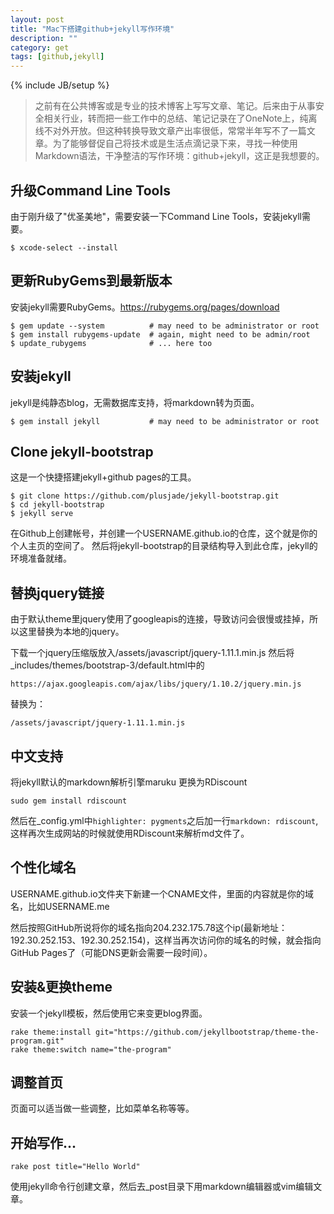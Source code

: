 ```yaml
---
layout: post
title: "Mac下搭建github+jekyll写作环境"
description: ""
category: get 
tags: [github,jekyll]
---
```

{% include JB/setup %}

> 之前有在公共博客或是专业的技术博客上写写文章、笔记。后来由于从事安全相关行业，转而把一些工作中的总结、笔记记录在了OneNote上，纯离线不对外开放。但这种转换导致文章产出率很低，常常半年写不了一篇文章。为了能够督促自己将技术或是生活点滴记录下来，寻找一种使用Markdown语法，干净整洁的写作环境：github+jekyll，这正是我想要的。

## 升级Command Line Tools
由于刚升级了"优圣美地"，需要安装一下Command Line Tools，安装jekyll需要。

```
$ xcode-select --install
```

## 更新RubyGems到最新版本
安装jekyll需要RubyGems。https://rubygems.org/pages/download

```
$ gem update --system          # may need to be administrator or root
$ gem install rubygems-update  # again, might need to be admin/root
$ update_rubygems              # ... here too
```

## 安装jekyll
jekyll是纯静态blog，无需数据库支持，将markdown转为页面。
```
$ gem install jekyll           # may need to be administrator or root
```

## Clone jekyll-bootstrap
这是一个快捷搭建jekyll+github pages的工具。
```
$ git clone https://github.com/plusjade/jekyll-bootstrap.git
$ cd jekyll-bootstrap
$ jekyll serve
```

在Github上创建帐号，并创建一个USERNAME.github.io的仓库，这个就是你的个人主页的空间了。
然后将jekyll-bootstrap的目录结构导入到此仓库，jekyll的环境准备就绪。

## 替换jquery链接
由于默认theme里jquery使用了googleapis的连接，导致访问会很慢或挂掉，所以这里替换为本地的jquery。

下载一个jquery压缩版放入/assets/javascript/jquery-1.11.1.min.js
然后将_includes/themes/bootstrap-3/default.html中的

```
https://ajax.googleapis.com/ajax/libs/jquery/1.10.2/jquery.min.js
```

替换为：

```
/assets/javascript/jquery-1.11.1.min.js
```


## 中文支持
将jekyll默认的markdown解析引擎maruku 更换为RDiscount

```
sudo gem install rdiscount
```

然后在_config.yml中```highlighter: pygments```之后加一行```markdown: rdiscount```,这样再次生成网站的时候就使用RDiscount来解析md文件了。

## 个性化域名
USERNAME.github.io文件夹下新建一个CNAME文件，里面的内容就是你的域名，比如USERNAME.me

然后按照GitHub所说将你的域名指向204.232.175.78这个ip(最新地址：192.30.252.153、192.30.252.154)，这样当再次访问你的域名的时候，就会指向GitHub Pages了（可能DNS更新会需要一段时间）。

## 安装&更换theme
安装一个jekyll模板，然后使用它来变更blog界面。

```
rake theme:install git="https://github.com/jekyllbootstrap/theme-the-program.git"
rake theme:switch name="the-program"
```

## 调整首页
页面可以适当做一些调整，比如菜单名称等等。

## 开始写作...

```
rake post title="Hello World"
```

使用jekyll命令行创建文章，然后去_post目录下用markdown编辑器或vim编辑文章。